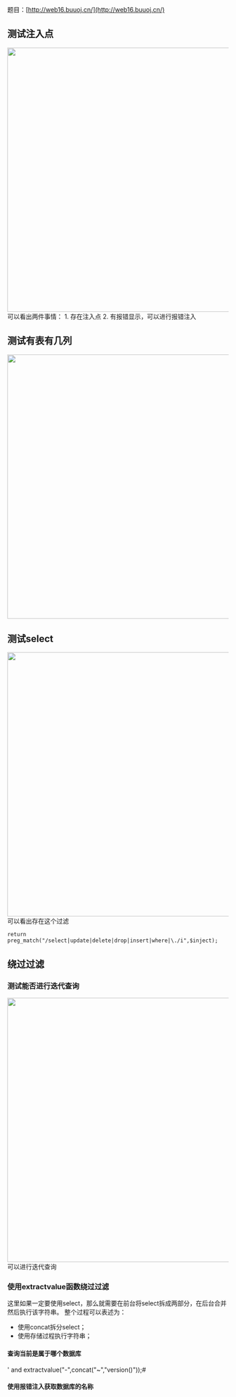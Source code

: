 题目：[http://web16.buuoj.cn/](http://web16.buuoj.cn/)

## 测试注入点

<img src="http://wujiashuaitupiancunchu.oss-cn-shanghai.aliyuncs.com/jupyter_notebook_img/l95xmk6vhr.png" width="600px" />
可以看出两件事情：
1. 存在注入点
2. 有报错显示，可以进行报错注入

## 测试有表有几列
<img src="http://wujiashuaitupiancunchu.oss-cn-shanghai.aliyuncs.com/jupyter_notebook_img/k7b9pkxupnc.png" width="600px" />

## 测试select

<img src="http://wujiashuaitupiancunchu.oss-cn-shanghai.aliyuncs.com/jupyter_notebook_img/og0nm7skwmk.png" width="600px" />
可以看出存在这个过滤 

``` 
return preg_match("/select|update|delete|drop|insert|where|\./i",$inject);
```



## 绕过过滤
### 测试能否进行迭代查询
<img src="http://wujiashuaitupiancunchu.oss-cn-shanghai.aliyuncs.com/jupyter_notebook_img/y4ld12thvpk.png" width="600px" />
可以进行迭代查询

### 使用extractvalue函数绕过过滤
这里如果一定要使用select，那么就需要在前台将select拆成两部分，在后台合并然后执行该字符串。
整个过程可以表述为：
+ 使用concat拆分select；
+ 使用存储过程执行字符串；

#### 查询当前是属于哪个数据库
' and extractvalue("-",concat("~","version()"));#

#### 使用报错注入获取数据库的名称


```{.python .input}

```
